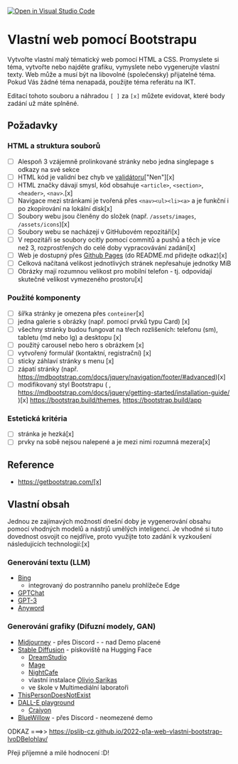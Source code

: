 [![Open in Visual Studio Code](https://classroom.github.com/assets/open-in-vscode-c66648af7eb3fe8bc4f294546bfd86ef473780cde1dea487d3c4ff354943c9ae.svg)](https://classroom.github.com/online_ide?assignment_repo_id=10610555&assignment_repo_type=AssignmentRepo)
# Vlastní web pomocí Bootstrapu

Vytvořte vlastní malý tématický web pomocí HTML a CSS. Promyslete si téma, vytvořte nebo najděte grafiku, vymyslete nebo vygenerujte vlastní texty. Web může a musí být na libovolné (společensky) přijatelné téma. Pokud Vás žádné téma nenapadá, použijte téma referátu na IKT.

Editací tohoto souboru a náhradou ``[ ]`` za ``[x]`` můžete evidovat, které body zadání už máte splněné.

## Požadavky

### HTML a struktura souborů

* [ ] Alespoň 3 vzájemně prolinkované stránky nebo jedna singlepage s odkazy na své sekce
* [ ] HTML kód je validní bez chyb ve [validátoru](https://validator.w3.org/)["Nen"][x]
* [ ] HTML značky dávají smysl, kód obsahuje ``<article>``, ``<section>``, ``<header>``, ``<nav>``.[x]
* [ ] Navigace mezi stránkami je tvořená přes ``<nav><ul><li><a>`` a je funkční i po zkopírování na lokální disk[x]
* [ ] Soubory webu jsou členěny do složek (např. ``/assets/images``, ``/assets/icons``)[x]
* [ ] Soubory webu se nacházejí v GitHubovém repozitáři[x]
* [ ] V repozitáři se soubory ocitly pomocí commitů a pushů a těch je více než 3, rozprostřených do celé doby vypracovávání zadání[x]
* [ ] Web je dostupný přes [Github Pages](https://pages.github.com/) (do README.md přidejte odkaz)[x]
* [ ] Celková načítaná velikost jednotlivých stránek nepřesahuje jednotky MiB
* [ ] Obrázky mají rozumnou velikost pro mobilní telefon - tj. odpovídají skutečné velikost vymezeného prostoru[x]

### Použité komponenty

* [ ] šířka stránky je omezena přes ``conteiner``[x]
* [ ] jedna galerie s obrázky (např. pomocí prvků typu Card) [x]
* [ ] všechny stránky budou fungovat na třech rozlišeních: telefonu (sm), tabletu (md nebo lg) a desktopu [x]
* [ ] použitý carousel nebo hero s obrázkem [x]
* [ ] vytvořený formulář (kontaktní, registrační) [x]
* [ ] sticky záhlaví stránky s menu [x]
* [ ] zápatí stránky (např. https://mdbootstrap.com/docs/jquery/navigation/footer/#advanced)[x]
* [ ] modifikovaný styl Bootstrapu ( , https://mdbootstrap.com/docs/jquery/getting-started/installation-guide/ )[x]
https://bootstrap.build/themes, https://bootstrap.build/app
### Estetická kritéria
* [ ] stránka je hezká[x]
* [ ] prvky na sobě nejsou nalepené a je mezi nimi rozumná mezera[x]

## Reference

* https://getbootstrap.com/[x]

## Vlastní obsah

Jednou ze zajímavých možností dnešní doby je vygenerování obsahu pomocí vhodných modelů a nástrjů umělých inteligencí. Je vhodné si tuto dovednost osvojit co nejdříve, proto využijte toto zadání k vyzkoušení následujících technologií:[x]

### Generování textu (LLM)

* [Bing](https://www.bing.com/#!)
    * integrovaný do postranního panelu prohlížeče Edge
* [GPTChat](https://chat.openai.com/)
* [GPT-3](https://platform.openai.com/playground)
* [Anyword](https://anyword.com/social-post-generator/)

### Generování grafiky (Difuzní modely, GAN)

* [Midjourney](https://www.midjourney.com/) - přes Discord - - nad Demo placené
* [Stable Diffusion](https://huggingface.co/spaces/stabilityai/stable-diffusion) - pískoviště na Hugging Face
    * [DreamStudio](https://beta.dreamstudio.ai/dream)
    * [Mage](https://www.mage.space/)
    * [NightCafe](https://creator.nightcafe.studio/stable-diffusion-image-generator)
    * vlastní instalace [Olivio Sarikas](https://www.youtube.com/watch?v=3cvP7yJotUM)
    * ve škole v Multimediální laboratoři
 * [ThisPersonDoesNotExist](https://thispersondoesnotexist.xyz/)
 * [DALL-E playground](https://playgroundai.com/)
     * [Craiyon](https://www.craiyon.com/)
 * [BlueWillow](https://www.bluewillow.ai/) - přes Discord - neomezené demo



ODKAZ ===>> https://pslib-cz.github.io/2022-p1a-web-vlastni-bootstrap-IvoDBelohlav/

Přeji příjemné a milé hodnocení :D!